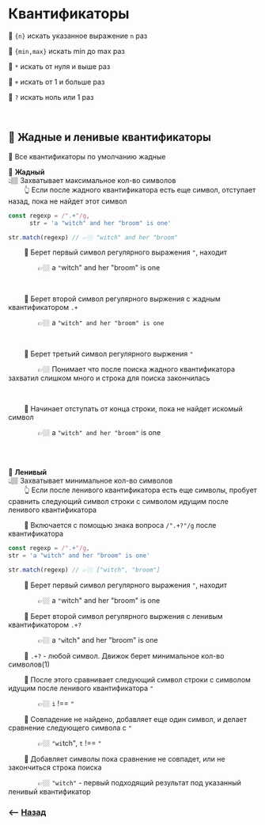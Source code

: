 # Квантификаторы

💠 `{n}` искать указанное выражение `n` раз

💠 `{min,max}` искать min до max раз

💠 `*` искать от нуля и выше раз

💠 `+` искать от 1 и больше раз

💠 `?` искать ноль или 1 раз

<br>

## 🚩 Жадные и ленивые квантификаторы

🛑 Все квантификаторы по умолчанию жадные

💠 **Жадный**  
👆🏽 Захватывает максимальное кол-во символов  
    &emsp;&emsp; 👆 Если после жадного квантификатора есть еще символ, отступает назад, пока не найдет этот символ    

```javascript
const regexp = /".+"/g,
      str = 'a "witch" and her "broom" is one'

str.match(regexp) // 👉🏼 "witch" and her "broom"
```

&emsp;&emsp; 🎯 Берет первый символ регулярного выражения `"`, находит

&emsp;&emsp;&emsp;&emsp; 👉🏼 a `"`witch" and her "broom" is one

<br>

&emsp;&emsp; 🎯 Берет второй символ регулярного выржения с жадным квантификатором `.+`

&emsp;&emsp;&emsp;&emsp; 👉🏼 a `"witch" and her "broom" is one`

<br>

&emsp;&emsp; 🎯 Берет третьий символ регулярного выржения `"`

&emsp;&emsp;&emsp;&emsp; 👉🏼 Понимает что после поиска жадного квантификатора захватил слишком много и строка для поиска закончилась

<br>

&emsp;&emsp; 🎯 Начинает отступать от конца строки, пока не найдет искомый символ

&emsp;&emsp;&emsp;&emsp; 👉🏼 a `"witch" and her "broom"` is one

<br><br>

💠 **Ленивый**  
👆🏽 Захватывает минимальное кол-во символов  
&emsp;&emsp; 👆 Если после ленивого квантификатора есть еще символы, пробует сравнить следующий символ строки с символом идущим после ленивого квантификатора     

&emsp;&emsp; 🔹 Включается с помощью знака вопроса `/".+?"/g` после квантификатора       

```javascript
const regexp = /".+"/g,
str = 'a "witch" and her "broom" is one'

str.match(regexp) // 👉🏼 ["witch", "broom"]
``` 

&emsp;&emsp; 🎯 Берет первый символ регулярного выражения `"`, находит

&emsp;&emsp;&emsp;&emsp; 👉🏼 a `"`witch" and her "broom" is one

&emsp;&emsp; 🎯 Берет второй символ регулярного выржения с ленивым квантификатором `.+?`

&emsp;&emsp;&emsp;&emsp; 👉🏼 a `"w`itch" and her "broom" is one

&emsp;&emsp; 🎯 `.+?` - любой символ. Движок берет минимальное кол-во символов(1)

&emsp;&emsp; 🎯 После этого сравнивает следующий символ строки с символом идущим после ленивого квантификатора `"`

&emsp;&emsp;&emsp;&emsp; 👉🏼 `i` !== `"`

&emsp;&emsp; 🎯 Совпадение не найдено, добавляет еще один символ, и делает сравнение следующего символа с `"`

&emsp;&emsp;&emsp;&emsp; 👉🏼 `"wi`tch", `t` !== `"`

&emsp;&emsp; 🎯 Добавляет символы пока сравнение не совпадет, или не закончиться строка поиска

&emsp;&emsp;&emsp;&emsp; 👉🏼 `"witch"` - первый подходящий результат под указанный ленивый квантификатор  

### ⟵ **<a href="../../readme.md">Назад</a>**